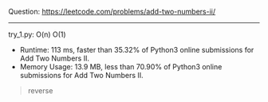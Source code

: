 Question: https://leetcode.com/problems/add-two-numbers-ii/

---

try_1.py: O(n) O(1)

* Runtime: 113 ms, faster than 35.32% of Python3 online submissions for Add Two Numbers II.
* Memory Usage: 13.9 MB, less than 70.90% of Python3 online submissions for Add Two Numbers II.

> reverse
